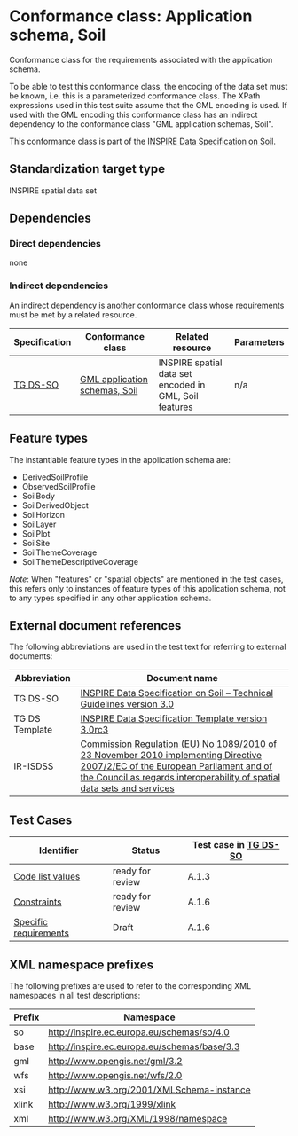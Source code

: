 # Conformance class: Application schema, Soil

Conformance class for the requirements associated with the application schema. 

To be able to test this conformance class, the encoding of the data set must be known, i.e. this is a parameterized conformance class. The XPath expressions used in this test suite assume that the GML encoding is used. If used with the GML encoding this conformance class has an indirect dependency to the conformance class "GML application schemas, Soil".

This conformance class is part of the [INSPIRE Data Specification on Soil](../README.md).

## Standardization target type

INSPIRE spatial data set

## Dependencies

### Direct dependencies

none

### Indirect dependencies

An indirect dependency is another conformance class whose requirements must be met by a related resource.

| Specification | Conformance class | Related resource | Parameters |
| ------------- | ----------------- | ---------------- | ---------- |
| [TG DS-SO](./README.md#ref_TG_DS_SO) | [GML application schemas, Soil](../so-gml/README.md) | INSPIRE spatial data set encoded in GML, Soil features | n/a |
 
## Feature types <a name="feature-types"></a>

The instantiable feature types in the application schema are:

* DerivedSoilProfile
* ObservedSoilProfile
* SoilBody
* SoilDerivedObject
* SoilHorizon
* SoilLayer
* SoilPlot
* SoilSite
* SoilThemeCoverage
* SoilThemeDescriptiveCoverage

*Note*: When "features" or "spatial objects" are mentioned in the test cases, this refers only to instances of feature types of this application schema, not to any types specified in any other application schema.

## External document references

The following abbreviations are used in the test text for referring to external documents:

Abbreviation                     | Document name
-------------------------------- | --------------------------------------------------
TG DS-SO <a name="ref_TG_DS_SO"></a>   | [INSPIRE Data Specification on Soil – Technical Guidelines version 3.0](http://inspire.ec.europa.eu/documents/Data_Specifications/INSPIRE_DataSpecification_SO_v3.0.pdf)
TG DS Template <a name="ref_TG_DS_tmpl"></a>   | [INSPIRE Data Specification Template version 3.0rc3](http://inspire.jrc.ec.europa.eu/documents/Data_Specifications/INSPIRE_DataSpecification_Template_v3.0rc3.pdf)
IR-ISDSS <a name="ref_IR-ISDSS"></a>   | [Commission Regulation (EU) No 1089/2010 of 23 November 2010 implementing Directive 2007/2/EC of the European Parliament and of the Council as regards interoperability of spatial data sets and services](https://eur-lex.europa.eu/eli/reg/2010/1089/2014-12-31)

## Test Cases

| Identifier                                                        | Status   | Test case in [TG DS-SO](#ref_TG_DS_SO)  |
| ----------------------------------------------------------------- | -------- | ------------ |
| [Code list values](./code-list-values.md)  | ready for review  | A.1.3  |
| [Constraints](./constraints.md)  | ready for review  | A.1.6  |
| [Specific requirements](./specific-req.md)  | Draft  | A.1.6  |


## XML namespace prefixes <a name="namespaces"></a>

The following prefixes are used to refer to the corresponding XML namespaces in all test descriptions:

Prefix         | Namespace
-------------- | -------------------------------------------------
so      	   | http://inspire.ec.europa.eu/schemas/so/4.0
base           | http://inspire.ec.europa.eu/schemas/base/3.3
gml            | http://www.opengis.net/gml/3.2
wfs            | http://www.opengis.net/wfs/2.0
xsi            | http://www.w3.org/2001/XMLSchema-instance
xlink          | http://www.w3.org/1999/xlink
xml            | http://www.w3.org/XML/1998/namespace

